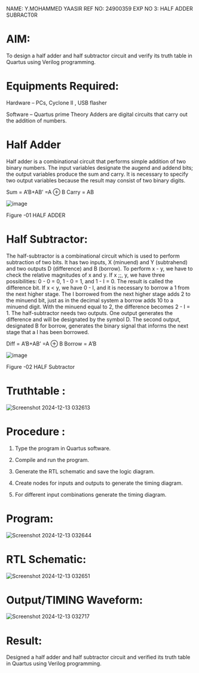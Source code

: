 NAME: Y.MOHAMMED YAASIR
REF NO: 24900359
EXP NO 3: HALF ADDER SUBRACT0R
# AIM:

To design a half adder and half subtractor circuit and verify its truth table in Quartus using Verilog programming.

# Equipments Required:

Hardware – PCs, Cyclone II , USB flasher 

Software – Quartus prime Theory Adders are digital circuits that carry out the addition of numbers.

# Half Adder

Half adder is a combinational circuit that performs simple addition of two binary numbers. The input variables designate the augend and addend bits; the output variables produce the sum and carry. It is necessary to specify two output variables because the result may consist of two binary digits.

Sum = A’B+AB’ =A ⊕ B Carry = AB

![image](https://github.com/naavaneetha/HALF_ADDER_SUBTRACTOR/assets/154305477/bd4a0b2c-cdbc-4184-ab08-81578f121e1f)

Figure -01 HALF ADDER

# Half Subtractor:

The half-subtractor is a combinational circuit which is used to perform subtraction of two bits. It has two inputs, X (minuend) and Y (subtrahend) and two outputs D (difference) and B (borrow). To perform x - y, we have to check the relative magnitudes of x and y. If x ;;, y, we have three possibilities: 0 - 0 = 0, 1 - 0 = 1, and 1 - I = 0. The result is called the difference bit. If x < y, we have 0 - I, and it is necessary to borrow a 1 from the next higher stage. The I borrowed from the next higher stage adds 2 to the minuend bit, just as in the decimal system a borrow adds 10 to a minuend digit. With the minuend equal to 2, the difference becomes 2 - I = 1. The half-subtractor needs two outputs. One output generates the difference and will be designated by the symbol D. The second output, designated B for borrow, generates the binary signal that informs the next stage that a I has been borrowed. 

Diff = A’B+AB’ =A ⊕ B
Borrow = A’B

 ![image](https://github.com/naavaneetha/HALF_ADDER_SUBTRACTOR/assets/154305477/d76b099c-513f-4e7c-843a-e2fd028a531a)

Figure -02 HALF Subtractor

# Truthtable :

![Screenshot 2024-12-13 032613](https://github.com/user-attachments/assets/6724f99d-f2f7-4a3b-a0bc-f8a1199b1c56)


# Procedure :

1.	Type the program in Quartus software.

2.	Compile and run the program.

3.	Generate the RTL schematic and save the logic diagram.

4.	Create nodes for inputs and outputs to generate the timing diagram.

5.	For different input combinations generate the timing diagram.


# Program:

![Screenshot 2024-12-13 032644](https://github.com/user-attachments/assets/6de5e571-6090-4c0d-89cf-2e06750617e5)



# RTL Schematic:

![Screenshot 2024-12-13 032651](https://github.com/user-attachments/assets/5b0e52ed-3ec5-4611-8e8e-1f9efdf99399)


# Output/TIMING Waveform:

![Screenshot 2024-12-13 032717](https://github.com/user-attachments/assets/73e2a199-3f7e-4c08-bcf7-4e4eb577d709)


# Result:

Designed a half adder and half subtractor circuit and verified its truth table in Quartus using Verilog
programming.
